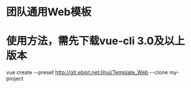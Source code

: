# 团队通用Web模板

# 使用方法，需先下载vue-cli 3.0及以上版本
 vue create --preset http://git.ebiot.net:lihui/Template_Web --clone my-project
